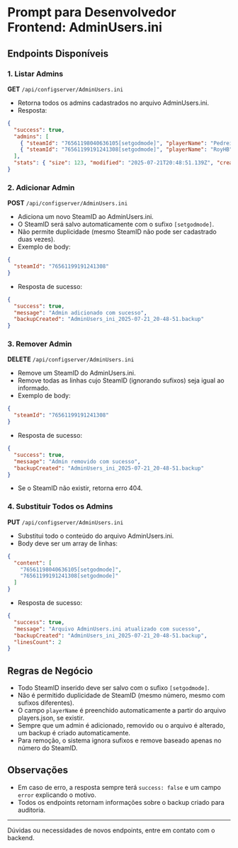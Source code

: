 # Prompt para Desenvolvedor Frontend: AdminUsers.ini

## Endpoints Disponíveis

### 1. Listar Admins
**GET** `/api/configserver/AdminUsers.ini`
- Retorna todos os admins cadastrados no arquivo AdminUsers.ini.
- Resposta:
```json
{
  "success": true,
  "admins": [
    { "steamId": "76561198040636105[setgodmode]", "playerName": "Pedreiro" },
    { "steamId": "76561199191241308[setgodmode]", "playerName": "RoyHB" }
  ],
  "stats": { "size": 123, "modified": "2025-07-21T20:48:51.139Z", "created": "2025-07-16T01:01:02.548Z" }
}
```

### 2. Adicionar Admin
**POST** `/api/configserver/AdminUsers.ini`
- Adiciona um novo SteamID ao AdminUsers.ini.
- O SteamID será salvo automaticamente com o sufixo `[setgodmode]`.
- Não permite duplicidade (mesmo SteamID não pode ser cadastrado duas vezes).
- Exemplo de body:
```json
{
  "steamId": "76561199191241308"
}
```
- Resposta de sucesso:
```json
{
  "success": true,
  "message": "Admin adicionado com sucesso",
  "backupCreated": "AdminUsers_ini_2025-07-21_20-48-51.backup"
}
```

### 3. Remover Admin
**DELETE** `/api/configserver/AdminUsers.ini`
- Remove um SteamID do AdminUsers.ini.
- Remove todas as linhas cujo SteamID (ignorando sufixos) seja igual ao informado.
- Exemplo de body:
```json
{
  "steamId": "76561199191241308"
}
```
- Resposta de sucesso:
```json
{
  "success": true,
  "message": "Admin removido com sucesso",
  "backupCreated": "AdminUsers_ini_2025-07-21_20-48-51.backup"
}
```
- Se o SteamID não existir, retorna erro 404.

### 4. Substituir Todos os Admins
**PUT** `/api/configserver/AdminUsers.ini`
- Substitui todo o conteúdo do arquivo AdminUsers.ini.
- Body deve ser um array de linhas:
```json
{
  "content": [
    "76561198040636105[setgodmode]",
    "76561199191241308[setgodmode]"
  ]
}
```
- Resposta de sucesso:
```json
{
  "success": true,
  "message": "Arquivo AdminUsers.ini atualizado com sucesso",
  "backupCreated": "AdminUsers_ini_2025-07-21_20-48-51.backup",
  "linesCount": 2
}
```

## Regras de Negócio
- Todo SteamID inserido deve ser salvo com o sufixo `[setgodmode]`.
- Não é permitido duplicidade de SteamID (mesmo número, mesmo com sufixos diferentes).
- O campo `playerName` é preenchido automaticamente a partir do arquivo players.json, se existir.
- Sempre que um admin é adicionado, removido ou o arquivo é alterado, um backup é criado automaticamente.
- Para remoção, o sistema ignora sufixos e remove baseado apenas no número do SteamID.

## Observações
- Em caso de erro, a resposta sempre terá `success: false` e um campo `error` explicando o motivo.
- Todos os endpoints retornam informações sobre o backup criado para auditoria.

---
Dúvidas ou necessidades de novos endpoints, entre em contato com o backend. 